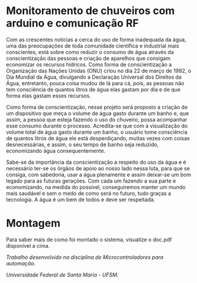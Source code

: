 # Monitoramento de chuveiros com arduino e comunicação RF

  Com as crescentes noticias a cerca do uso de forma inadequada da água, uma das preocupações de toda comunidade científica e industrial mais conscientes, está sobre como reduzir o consumo de água através da conscientização das pessoas e criação de aparelhos que consigam economizar os recursos hídricos. Como forma de conscientização a Organização das Nações Unidas (ONU) criou no dia 22 de março de 1992, o Dia Mundial da Água, divulgando a Declaração Universal dos Direitos da Água, entretanto, pouca coisa mudou de lá para cá, pois, as pessoas não tem consciência de quantos litros de água elas gastam por dia e de que forma elas gastam esses recursos.

  Como forma de conscientização, nesse projeto será proposto a criação de um dispositivo que meça o volume de água gasto durante um banho e, que assim, a pessoa que esteja fazendo o uso do chuveiro, possa acompanhar esse consumo durante o processo. Acredita-se que com a visualização do volume total de água gasto durante um banho, o usuário tome consciência de quantos litros de água ele está desperdiçando, muitas vezes com coisas desnecessárias, e assim, o seu tempo de banho seja reduzido, economizando água consequentemente.

  Sabe-se da importância da conscientização a respeito do uso da água e é necessário ter-se os órgãos de apoio ao nosso lado nessa luta, para que se consiga, com sabedoria, usar a água plenamente e assim deixar-se um bom legado para as futuras gerações. Com cada um fazendo a sua parte e economizando, na medida do possível, conseguiremos manter um mundo mais saudável e sem o medo de como será no futuro, tudo graças a tecnologia. A água é um bem de todos e deve ser respeitada. 
 
 # Montagem
 
 Para saber mais de como foi montado o sistema, visualize o doc.pdf disponível a cima.
 
 *Trabalho desenvolvido na disciplina de Microcontroladores para automação.*
 
 *Universidade Federal de Santa Maria - UFSM.*
